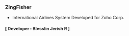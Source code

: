 ### ZingFisher
- International Airlines System Developed for Zoho Corp. 
#### **[ Developer : Blesslin Jerish R ]**
